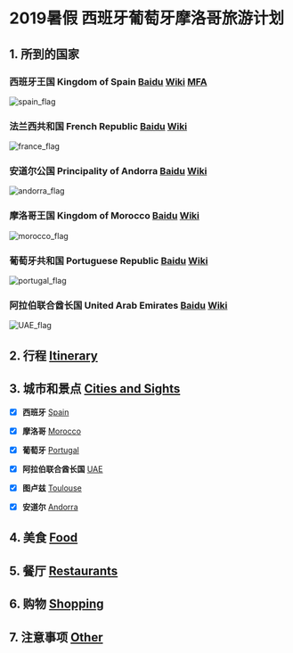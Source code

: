 # 2019暑假 西班牙葡萄牙摩洛哥旅游计划


## 1. 所到的国家

### 西班牙王国 Kingdom of Spain  [Baidu](https://baike.baidu.com/item/%E8%A5%BF%E7%8F%AD%E7%89%99/148941) [Wiki](https://en.wikipedia.org/wiki/Spain) [MFA](http://cs.mfa.gov.cn/zggmcg/ljmdd/oz_652287/pty_654335/)
![spain_flag](http://www.all-flags-world.com/country-flag/Spain/flag-spain-XL.jpg)

### 法兰西共和国 French Republic  [Baidu](https://baike.baidu.com/item/%E6%B3%95%E5%9B%BD/1173384) [Wiki](https://en.wikipedia.org/wiki/France)
![france_flag](http://www.all-flags-world.com/country-flag/France/flag-france-XL.jpg)

### 安道尔公国 Principality of Andorra  [Baidu](https://baike.baidu.com/item/%E5%AE%89%E9%81%93%E5%B0%94/85439) [Wiki](https://en.wikipedia.org/wiki/Andorra)
![andorra_flag](http://www.all-flags-world.com/country-flag/Andorra/flag-andorra-XL.jpg)

### 摩洛哥王国 Kingdom of Morocco  [Baidu](https://baike.baidu.com/item/%E6%91%A9%E6%B4%9B%E5%93%A5/373533) [Wiki](https://en.wikipedia.org/wiki/Morocco)
![morocco_flag](http://www.all-flags-world.com/country-flag/Morocco/flag-morocco-XL.jpg)

### 葡萄牙共和国 Portuguese Republic  [Baidu](https://baike.baidu.com/item/%E8%91%A1%E8%90%84%E7%89%99) [Wiki](https://en.wikipedia.org/wiki/Portugal)
![portugal_flag](http://www.all-flags-world.com/country-flag/Portugal/flag-portugal-XL.jpg)

### 阿拉伯联合酋长国 United Arab Emirates  [Baidu](https://baike.baidu.com/item/%E9%98%BF%E6%8B%89%E4%BC%AF%E8%81%94%E5%90%88%E9%85%8B%E9%95%BF%E5%9B%BD/198760) [Wiki](https://en.wikipedia.org/wiki/United_Arab_Emirates)
![UAE_flag](http://www.flagpictures.org/downloads/print/united-arab-emirates1.jpg)

## 2. 行程 [Itinerary](https://keeperlu.github.io/itinerary.html)

## 3. 城市和景点 [Cities and Sights](https://keeperlu.github.io/cities.html)

- [x] **西班牙** [Spain](https://keeperlu.github.io/spain.html)
- [x] **摩洛哥** [Morocco](https://keeperlu.github.io/morocco.html)
- [x] **葡萄牙** [Portugal](https://keeperlu.github.io/portugal.html)
- [x] **阿拉伯联合酋长国**   [UAE](https://keeperlu.github.io/UAE.html)
- [x] **图卢兹** [Toulouse](https://keeperlu.github.io/france.html)
- [x] **安道尔** [Andorra](https://keeperlu.github.io/Andorra.html)


## 4. 美食 [Food](https://keeperlu.github.io/food.html)

## 5. 餐厅 [Restaurants](https://keeperlu.github.io/restaurants-esp.html)

## 6. 购物 [Shopping](https://keeperlu.github.io/shopping.html)

## 7. 注意事项 [Other](https://keeperlu.github.io/other.html)

